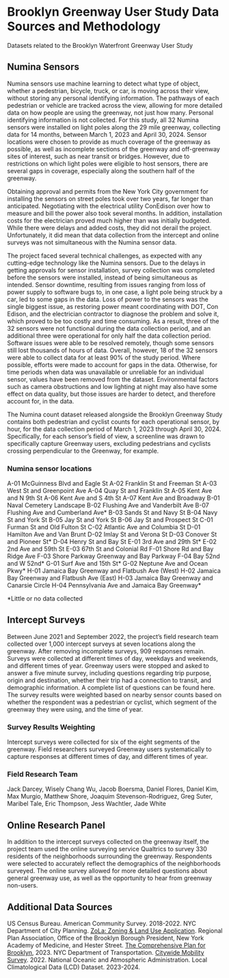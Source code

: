 # Brooklyn Greenway User Study Data Sources and Methodology
Datasets related to the Brooklyn Waterfront Greenway User Study

## Numina Sensors
Numina sensors use machine learning to detect what type of object, whether a pedestrian, bicycle, truck, or car, is moving across their view, without storing any personal identifying information. The pathways of each pedestrian or vehicle are tracked across the view, allowing for more detailed data on how people are using the greenway, not just how many. Personal identifying information is not collected. For this study, all 32 Numina sensors were installed on light poles along the 29 mile greenway, collecting data for 14 months, between March 1, 2023 and April 30, 2024. Sensor locations were chosen to provide as much coverage of the greenway as possible, as well as incomplete sections of the greenway and off-greenway sites of interest, such as near transit or bridges. However, due to restrictions on which light poles were eligible to host sensors, there are several gaps in coverage, especially along the southern half of the greenway.

Obtaining approval and permits from the New York City government for installing the sensors on street poles took over two years, far longer than anticipated. Negotiating with the electrical utility ConEdison over how to measure and bill the power also took several months. In addition, installation costs for the electrician proved much higher than was initially budgeted. While there were delays and added costs, they did not derail the project. Unfortunately, it did mean that data collection from the intercept and online surveys was not simultaneous with the Numina sensor data.

The project faced several technical challenges, as expected with any cutting-edge technology like the Numina sensors. Due to the delays in getting approvals for sensor installation, survey collection was completed before the sensors were installed, instead of being simultaneous as intended. Sensor downtime, resulting from issues ranging from loss of power supply to software bugs to, in one case, a light pole being struck by a car, led to some gaps in the data. Loss of power to the sensors was the single biggest issue, as restoring power meant coordinating with DOT, Con Edison, and the electrician contractor to diagnose the problem and solve it, which proved to be too costly and time consuming. As a result, three of the 32 sensors were not functional during the data collection period, and an additional three were operational for only half the data collection period. Software issues were able to be resolved remotely, though some sensors still lost thousands of hours of data. Overall, however, 18 of the 32 sensors were able to collect data for at least 90% of the study period. Where possible, efforts were made to account for gaps in the data. Otherwise, for time periods when data was unavailable or unreliable for an individual sensor, values have been removed from the dataset. Environmental factors such as camera obstructions and low lighting at night may also have some effect on data quality, but those issues are harder to detect, and therefore account for, in the data. 

The Numina count dataset released alongside the Brooklyn Greenway Study contains both pedestrian and cyclist counts for each operational sensor, by hour, for the data collection period of March 1, 2023 through April 30, 2024. Specifically, for each sensor’s field of view, a screenline was drawn to specifically capture Greenway users, excluding pedestrians and cyclists crossing perpendicular to the Greenway, for example.


### Numina sensor locations
A-01 McGuinness Blvd and Eagle St
A-02 Franklin St and Freeman St
A-03 West St and Greenpoint Ave
A-04 Quay St and Franklin St
A-05 Kent Ave and N 9th St
A-06 Kent Ave and S 4th St
A-07 Kent Ave and Broadway
B-01 Naval Cemetery Landscape
B-02 Flushing Ave and Vanderbilt Ave
B-07 Flushing Ave and Cumberland Ave*
B-03 Sands St and Navy St
B-04 Navy St and York St
B-05 Jay St and York St
B-06 Jay St and Prospect St
C-01 Furman St and Old Fulton St
C-02 Atlantic Ave and Columbia St
D-01 Hamilton Ave and Van Brunt
D-02 Imlay St and Verona St
D-03 Conover St and Pioneer St*
D-04 Henry St and Bay St
E-01 3rd Ave and 29th St*
E-02 2nd Ave and 59th St
E-03 67th St and Colonial Rd
F-01 Shore Rd and Bay Ridge Ave
F-03 Shore Parkway Greenway and Bay Parkway
F-04 Bay 52nd and W 52nd*
G-01 Surf Ave and 15th St*
G-02 Neptune Ave and Ocean Pkwy*
H-01 Jamaica Bay Greenway and Flatbush Ave (West)
H-02 Jamaica Bay Greenway and Flatbush Ave (East)
H-03 Jamaica Bay Greenway and Canarsie Circle
H-04 Pennsylvania Ave and Jamaica Bay Greenway*

*Little or no data collected

## Intercept Surveys
Between June 2021 and September 2022, the project’s field research team collected over 1,000 intercept surveys at seven locations along the greenway. After removing incomplete surveys, 909 responses remain. Surveys were collected at different times of day, weekdays and weekends, and different times of year. Greenway users were stopped and asked to answer a five minute survey, including questions regarding trip purpose, origin and destination, whether their trip had a connection to transit, and demographic information. A complete list of questions can be found here. The survey results were weighted based on nearby sensor counts based on whether the respondent was a pedestrian or cyclist, which segment of the greenway they were using, and the time of year.
 

### Survey Results Weighting
Intercept surveys were collected for six of the eight segments of the greenway. Field researchers surveyed Greenway users systematically to capture responses at different times of day, and different times of year.

### Field Research Team
Jack Darcey, Wisely Chang Wu, Jacob Boersma, Daniel Flores, Daniel Kim, Max Murgio, Matthew Shore, Joaquim Stevenson-Rodriguez, Greg Suter, Maribel Tale, Eric Thompson, Jess Wachtler, Jade White

## Online Research Panel
In addition to the intercept surveys collected on the greenway itself, the project team used the online surveying service Qualtrics to survey 330 residents of the neighborhoods surrounding the greenway. Respondents were selected to accurately reflect the demographics of the neighborhoods surveyed. The online survey allowed for more detailed questions about general greenway use, as well as the opportunity to hear from greenway non-users.

## Additional Data Sources
US Census Bureau. American Community Survey. 2018-2022.
NYC Department of City Planning. [ZoLa: Zoning & Land Use Application](https://zola.planning.nyc.gov/l/zoning-district/PARK?layer-groups=%5B%22street-centerlines%22%2C%22zoning-districts%22%5D&search=false#14/40.71591/-73.94995).
Regional Plan Association, Office of the Brooklyn Borough President, New York Academy of Medicine, and Hester Street. [The Comprehensive Plan for Brooklyn](https://www.brooklynbp.nyc.gov/wp-content/uploads/2023/10/Comprehensive-Plan-1.pdf), 2023.
NYC Department of Transportation. [Citywide Mobility Survey](https://www.nyc.gov/html/dot/html/about/citywide-mobility-survey.shtml). 2022.
National Oceanic and Atmospheric Administration. Local Climatological Data (LCD) Dataset. 2023-2024.
